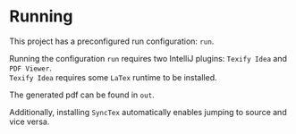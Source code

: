 # Running

This project has a preconfigured run configuration: `run`.

Running the configuration `run` requires two IntelliJ plugins: `Texify Idea` and `PDF Viewer`. <br>
`Texify Idea` requires some `LaTex` runtime to be installed.

The generated pdf can be found in `out`.

Additionally, installing `SyncTex` automatically enables jumping to source and vice versa.
